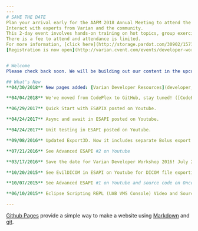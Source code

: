 ```yaml
---
---
# SAVE THE DATE 
Plan your arrival early for the AAPM 2018 Annual Meeting to attend the **Varian Developer Workshop**.
Interact with experts from Varian and the community. 
This 2-day event involves hands-on training on hot topics, group exercises, presentations and the developer challenge. 
There is a fee to attend and attendance is limited.
For more information, [click here](http://storage.pardot.com/30902/157122/DeveloperWorkshop2018_1b.pdf) or contact developer.workshop@varian.com.
[Registration is now open](http://varian.cvent.com/events/developer-workshop-2018-nashville-tn/event-summary-a2fff2571314436dbc1f2de8de6ca7ec.aspx).


# Welcome
Please check back soon. We will be building out our content in the upcoming months. For now, you can explore our code samples here: [https://github.com/VarianAPIs/samples](https://github.com/VarianAPIs/samples)

## What's New
**04/30/2018** New pages added: [Varian Developer Resources](developer_resources) and [Getting Started with Eclipse Scripting](getting_started)

**04/04/2018** We've moved from CodePlex to GitHub, stay tuned! ([CodePlex Archive](https://archive.codeplex.com/?p=variandeveloper))

**06/29/2017** Quick Start with ESAPIX posted on Youtube.

**04/24/2017** Async and await in ESAPI posted on Youtube.

**04/24/2017** Unit testing in ESAPI posted on Youtube.

**09/08/2016** Updated Export3D. Now it includes separate Bolus export with vertex normals, for 3D printing. Thank you Nathan Smela! 

**07/21/2016** See Advanced ESAPI #2 on Youtube

**03/17/2016** Save the date for Varian Developer Workshop 2016! July 29th & 30th, Washington, D.C.

**10/20/2015** See EvilDICOM in ESAPI on Youtube for DICOM file exporting.

**10/07/2015** See Advanced ESAPI #1 on Youtube and source code on Oncopeer.com

**06/10/2015** Eclipse Scripting REPL (UAB VMS Console) Video and Source Code Posted

---
```

[Github Pages](https://pages.github.com) provide a simple way to make a
website using
[Markdown](https://daringfireball.net/projects/markdown/) and
[git](https://git-scm.com).
